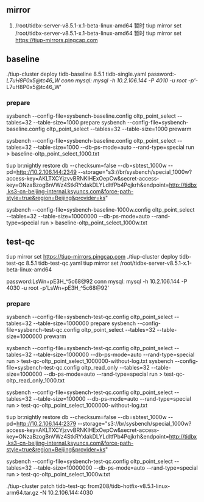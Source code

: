 ## mirror 
1. /root/tidbx-server-v8.5.1-x.1-beta-linux-amd64
暂时 tiup mirror set /root/tidbx-server-v8.5.1-x.1-beta-linux-amd64
暂时 tiup mirror set https://tiup-mirrors.pingcap.com 


## baseline
./tiup-cluster deploy tidb-baseline 8.5.1  tidb-single.yaml
password:*-L7uH8P0x5@tc46_W
conn mysql: 
mysql -h 10.2.106.144 -P 4010 -u root -p'*-L7uH8P0x5@tc46_W'

### prepare
sysbench --config-file=sysbench-baseline.config oltp_point_select --tables=32 --table-size=1000 prepare
sysbench --config-file=sysbench-baseline.config oltp_point_select --tables=32 --table-size=1000 prewarm

sysbench --config-file=sysbench-baseline.config oltp_point_select --tables=32 --table-size=1000 --db-ps-mode=auto --rand-type=special run > baseline-oltp_point_select_1000.txt

tiup br:nightly restore db --checksum=false --db=sbtest_1000w --pd=http://10.2.106.144:2349 --storage="s3://br/sysbench/special_1000w?access-key=AKLTXCYjzvvBRNKIHExOepCw&secret-access-key=ONzaBzogBnVWz4StkRYxIakDLYLdltfPb4Pqjkrh&endpoint=http://tidbx.ks3-cn-beijing-internal.ksyuncs.com&force-path-style=true&region=Beijing&provider=ks"

sysbench --config-file=sysbench-baseline-1000w.config oltp_point_select --tables=32 --table-size=10000000 --db-ps-mode=auto --rand-type=special run > baseline-oltp_point_select_1000w.txt

## test-qc
tiup mirror set https://tiup-mirrors.pingcap.com
./tiup-cluster deploy tidb-test-qc 8.5.1  tidb-test-qc.yaml
tiup mirror set /root/tidbx-server-v8.5.1-x.1-beta-linux-amd64

password:LsWn+pE3H_^5c68@92
conn mysql:
mysql -h 10.2.106.144 -P 4030 -u root -p'LsWn+pE3H_^5c68@92'

### prepare
sysbench --config-file=sysbench-test-qc.config oltp_point_select --tables=32 --table-size=1000000 prepare
sysbench --config-file=sysbench-test-qc.config oltp_point_select --tables=32 --table-size=1000000 prewarm

sysbench --config-file=sysbench-test-qc.config oltp_point_select --tables=32 --table-size=1000000 --db-ps-mode=auto --rand-type=special run > test-qc-oltp_point_select_1000000-without-log.txt
sysbench --config-file=sysbench-test-qc.config oltp_read_only --tables=32 --table-size=1000000 --db-ps-mode=auto --rand-type=special run > test-qc-oltp_read_only_1000.txt

sysbench --config-file=sysbench-test-qc.config oltp_point_select --tables=32 --table-size=100000 --db-ps-mode=auto --rand-type=special run > test-qc-oltp_point_select_1000000-without-log.txt



tiup br:nightly restore db --checksum=false --db=sbtest_1000w --pd=http://10.2.106.144:2379 --storage="s3://br/sysbench/special_1000w?access-key=AKLTXCYjzvvBRNKIHExOepCw&secret-access-key=ONzaBzogBnVWz4StkRYxIakDLYLdltfPb4Pqjkrh&endpoint=http://tidbx.ks3-cn-beijing-internal.ksyuncs.com&force-path-style=true&region=Beijing&provider=ks"

sysbench --config-file=sysbench-test-qc.config oltp_point_select --tables=32 --table-size=10000000 --db-ps-mode=auto --rand-type=special run > test-qc-oltp_point_select_1000w.txt


./tiup-cluster patch tidb-test-qc from208/tidb-hotfix-v8.5.1-linux-arm64.tar.gz  -N 10.2.106.144:4030